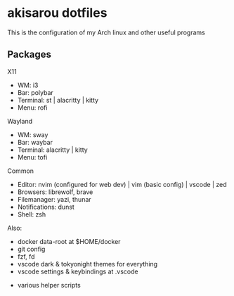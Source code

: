 # akisarou dotfiles

This is the configuration of my Arch linux and other useful programs

## Packages

X11

- WM: i3
- Bar: polybar
- Terminal: st | alacritty | kitty
- Menu: rofi

Wayland

- WM: sway
- Bar: waybar
- Terminal: alacritty | kitty
- Menu: tofi

Common

- Editor: nvim (configured for web dev) | vim (basic config) | vscode | zed
- Browsers: librewolf, brave
- Filemanager: yazi, thunar
- Notifications: dunst
- Shell: zsh

Also:

- docker data-root at $HOME/docker
- git config
- fzf, fd
- vscode dark & tokyonight themes for everything
- vscode settings & keybindings at .vscode

* various helper scripts
